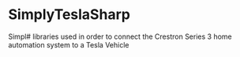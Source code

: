 # SimplyTeslaSharp
Simpl# libraries used in order to connect the Crestron Series 3 home automation system to a Tesla Vehicle
